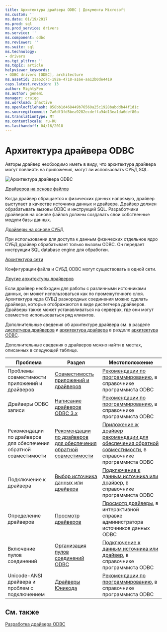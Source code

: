 ```yaml
---
title: Архитектура драйвера ODBC | Документы Microsoft
ms.custom: ''
ms.date: 01/19/2017
ms.prod: sql
ms.prod_service: drivers
ms.service: ''
ms.component: odbc
ms.reviewer: ''
ms.suite: sql
ms.technology:
- drivers
ms.tgt_pltfrm: ''
ms.topic: article
helpviewer_keywords:
- ODBC drivers [ODBC], architecture
ms.assetid: 21a62c7c-192e-4718-a16e-aa12b0de4419
caps.latest.revision: 13
author: MightyPen
ms.author: genemi
manager: craigg
ms.workload: Inactive
ms.openlocfilehash: 858bb1d468449b76560a25c1928babddb44f1d1c
ms.sourcegitcommit: 7a6df3fd5bea9282ecdeffa94d13ea1da6def80a
ms.translationtype: MT
ms.contentlocale: ru-RU
ms.lasthandoff: 04/16/2018
---
```

# <a name="odbc-driver-architecture"></a>Архитектура драйвера ODBC
Авторы драйвер необходимо иметь в виду, что архитектура драйвера могут повлиять на приложения, могут ли использовать СУБД SQL.  
  
 ![Архитектура драйвера ODBC](../../../odbc/reference/develop-driver/media/odbcdriverovruarch.gif "ODBCDriverOvruArch")  
  
 [Драйверов на основе файлов](../../../odbc/reference/file-based-drivers.md)  
  
 Когда драйвер обращается к физических данных напрямую, драйвер выступает в качестве источника данных и драйвера. Драйвер должен обрабатывать вызовы ODBC и инструкций SQL. Разработчики драйверов на основе файлов должны создавать свои собственные модули базы данных.  
  
 [Драйверы на основе СУБД](../../../odbc/reference/dbms-based-drivers.md)  
  
 При использовании для доступа к данным физических отдельное ядро СУБД драйвер обрабатывает только вызовы ODBC. Он передает инструкции SQL database engine для обработки.  
  
 [Архитектура сети](../../../odbc/reference/network-example.md)  
  
 Конфигурации файла и СУБД ODBC могут существовать в одной сети.  
  
 [Другие архитектуры драйверов](../../../odbc/reference/other-driver-architectures.md)  
  
 Если драйвер необходим для работы с различными источниками данных, он может использоваться как по промежуточного слоя. Архитектура ядра СУБД разнородных соединения можно сделать драйвера, которые отображаются в виде диспетчера драйверов. Драйверы также может устанавливаться на серверах, где они могут совместно использоваться ряд клиентов.  
  
 Дополнительные сведения об архитектуре драйвера см. в разделе [диспетчера драйверов](../../../odbc/reference/the-driver-manager.md) и [архитектура драйвера](../../../odbc/reference/driver-architecture.md) в разделе [архитектура ODBC](../../../odbc/reference/odbc-architecture.md).  
  
 Дополнительные сведения о драйверов можно найти в местах, описанных в следующей таблице.  
  
|Проблема|Раздел|Местоположение|  
|-----------|-----------|--------------|  
|Проблемы совместимости приложений и драйверов|[Совместимость приложений и драйверов](../../../odbc/reference/develop-app/application-and-driver-compatibility.md)|[Рекомендации по программированию](../../../odbc/reference/develop-app/programming-considerations.md), в справочнике программиста ODBC|  
|Драйверы ODBC записи|[Написание драйверов ODBC 3.x](../../../odbc/reference/develop-app/writing-odbc-3-x-drivers.md)|[Рекомендации по программированию](../../../odbc/reference/develop-app/programming-considerations.md), в справочнике программиста ODBC|  
|Рекомендации по драйверов для обеспечения обратной совместимости|[Рекомендации по драйверов для обеспечения обратной совместимости](../../../odbc/reference/appendixes/appendix-g-driver-guidelines-for-backward-compatibility.md)|[Приложение ж драйвер рекомендации для обеспечения обратной совместимости](../../../odbc/reference/appendixes/appendix-g-driver-guidelines-for-backward-compatibility.md), в справочнике программиста ODBC|  
|Подключение к драйвера|[Выбор источника данных или драйвера](../../../odbc/reference/develop-app/choosing-a-data-source-or-driver.md)|[Подключение к данным источника или драйвер](../../../odbc/reference/develop-app/connecting-to-a-data-source-or-driver.md), в справочнике программиста ODBC|  
|Определение драйверов|[Просмотр драйверов](../../../odbc/admin/viewing-drivers.md)|[Просмотр драйверы](../../../odbc/admin/viewing-drivers.md), в интерактивной справке администратора источников данных ODBC|  
|Включение пулов соединений|[Организация пулов соединений ODBC](../../../odbc/reference/develop-app/driver-manager-connection-pooling.md)|[Подключение к данным источника или драйвер](../../../odbc/reference/develop-app/connecting-to-a-data-source-or-driver.md), в справочнике программиста ODBC|  
|Unicode-ANSI драйвера и проблем с подключением|[Драйверы Юникода](../../../odbc/reference/develop-app/unicode-drivers.md)|[Рекомендации по программированию](../../../odbc/reference/develop-app/programming-considerations.md), в справочнике программиста ODBC|  
  
## <a name="see-also"></a>См. также  
 [Разработка драйвера ODBC](../../../odbc/reference/develop-driver/developing-an-odbc-driver.md)
